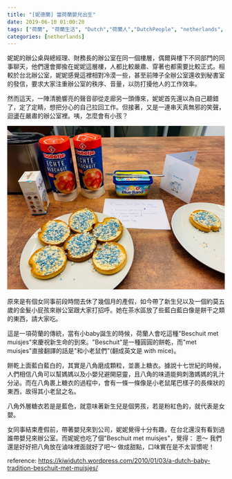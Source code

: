 ```yaml
---
title: "[妮德蘭] 當荷蘭嬰兒出生"
date: 2019-06-10 01:00:20
tags: ["荷蘭", "荷蘭生活", "Dutch","荷蘭人","DutchPeople", "netherlands", "NL", "workinNetherlands", "lifeinNetherlands"]
categories: [netherlands]
---
```

妮妮的辦公桌與總經理、財務長的辦公室在同一個樓層，偶爾與樓下不同部門的同事聊天，他們還會揶揄在妮妮這層樓，人都比較嚴肅、穿著也都需要比較正式。相較於台北辦公室，妮妮感覺這裡相對冷漠一些，甚至前陣子全辦公室還收到秘書室的發信，要求大家注重辦公室的秩序、音量，以防打擾他人的工作效率。



然而這天，一陣清脆響亮的聲音卻從走廊另一頭傳來，妮妮首先還以為自己聽錯了，定了定睛，想把分心的自己拉回工作。但接著，又是一連串天真無邪的笑聲，迴盪在嚴肅的辦公室裡。咦，怎麼會有小孩？



![](/images/baby.jpg)



<!--more-->



原來是有個女同事前段時間去休了幾個月的產假，如今帶了新生兒以及一個約莫五歲的金髮小屁孩來辦公室跟大家打招呼。她在茶水區放了些藍白藍白像是餅干之類的東西，請大家吃。



這是一項荷蘭的傳統，當有小baby誕生的時候，荷蘭人會吃這種"Beschuit met muisjes"來慶祝新生命的到來。"Beschuit"是一種圓圓的餅乾，而"met muisjes"直接翻譯的話是"和小老鼠們"(翻成英文是 with mice)。



餅乾上面藍白藍白的，其實是八角磨成顆粒，並裹上糖衣。據說十七世紀的時候，人們相信八角可以幫媽媽以及小嬰兒避開惡靈，且八角的味道能夠刺激媽媽的乳汁分泌。而在八角裹上糖衣的過程中，會有一條一條像是小老鼠尾巴樣子的長條狀的東西，故得其小老鼠之名。



八角外層糖衣若是是藍色，就意味著新生兒是個男孩，若是粉紅色的，就代表是女嬰。



女同事結束產假前，帶著嬰兒來到公司，妮妮覺得十分有趣，在台北還沒有看到過誰帶嬰兒來辦公室。而妮妮也吃了個"Beschuit met muisjes"，覺得： 恩～ 我們還是好好把八角放在滷味裡面就好了吧～ 做成甜點，口味實在是不太習慣呢！




reference: https://kiwidutch.wordpress.com/2010/01/03/a-dutch-baby-tradition-beschuit-met-muisjes/
